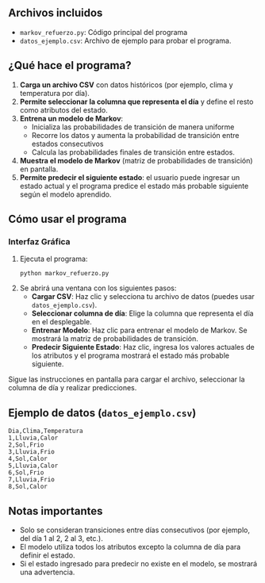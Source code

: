 
## Archivos incluidos
- `markov_refuerzo.py`: Código principal del programa 
- `datos_ejemplo.csv`: Archivo de ejemplo para probar el programa.

## ¿Qué hace el programa?
1. **Carga un archivo CSV** con datos históricos (por ejemplo, clima y temperatura por día).
2. **Permite seleccionar la columna que representa el día** y define el resto como atributos del estado.
3. **Entrena un modelo de Markov**:
   - Inicializa las probabilidades de transición de manera uniforme
   - Recorre los datos y aumenta la probabilidad de transición entre estados consecutivos 
   - Calcula las probabilidades finales de transición entre estados.
4. **Muestra el modelo de Markov** (matriz de probabilidades de transición) en pantalla.
5. **Permite predecir el siguiente estado**: el usuario puede ingresar un estado actual y el programa predice el estado más probable siguiente según el modelo aprendido.

## Cómo usar el programa

### Interfaz Gráfica
1. Ejecuta el programa:
   ```
   python markov_refuerzo.py
   ```
2. Se abrirá una ventana con los siguientes pasos:
   - **Cargar CSV**: Haz clic y selecciona tu archivo de datos (puedes usar `datos_ejemplo.csv`).
   - **Seleccionar columna de día**: Elige la columna que representa el día en el desplegable.
   - **Entrenar Modelo**: Haz clic para entrenar el modelo de Markov. Se mostrará la matriz de probabilidades de transición.
   - **Predecir Siguiente Estado**: Haz clic, ingresa los valores actuales de los atributos y el programa mostrará el estado más probable siguiente.

Sigue las instrucciones en pantalla para cargar el archivo, seleccionar la columna de día y realizar predicciones.

## Ejemplo de datos (`datos_ejemplo.csv`)
```
Dia,Clima,Temperatura
1,Lluvia,Calor
2,Sol,Frio
3,Lluvia,Frio
4,Sol,Calor
5,Lluvia,Calor
6,Sol,Frio
7,Lluvia,Frio
8,Sol,Calor
```

## Notas importantes
- Solo se consideran transiciones entre días consecutivos (por ejemplo, del día 1 al 2, 2 al 3, etc.).
- El modelo utiliza todos los atributos excepto la columna de día para definir el estado.
- Si el estado ingresado para predecir no existe en el modelo, se mostrará una advertencia.
